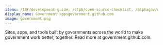 ```yaml
---
items: /18F/development-guide, /cfpb/open-source-checklist, /alphagov/whitehall, /nasa/openmct, /codeforamerica/adopt-a-hydrant, /18F/ads-bpa, /project-open-data/project-open-data.github.io, /opengovfoundation/madison, /GSA/data.gov, /ngageoint/geoq, /wet-boew/wet-boew, /CityOfPhiladelphia/flu-shot-spec, /nysenate/OpenLegislation, /cfpb/qu, /openlexington/gethelplex, /uscensusbureau/citysdk, /NREL/api-umbrella, /usds/playbook, /republique-et-canton-de-geneve/chvote-1-0
display_name: Government appsgovernment.github.com
image: government.png
---
```

Sites, apps, and tools built by governments across the world to make government work better, together.  Read more at government.github.com.
